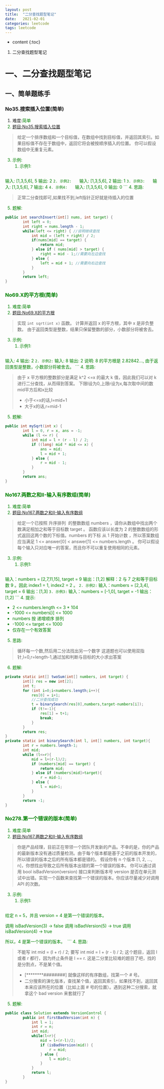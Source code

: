 ```yaml
---
layout: post
title:  "二分查找题型笔记"
date:   2021-02-01
categories: leetcode
tags: leetcode
---
```


* content
{:toc}

1. 二分查找题型笔记




# 一、二分查找题型笔记
## 一、简单题练手
### No35.搜索插入位置(简单)
1. 难度:<font color=green>简单<font color=green>
2. [题目:No35.搜索插入位置](https://leetcode-cn.com/problems/search-insert-position/)  
>给定一个排序数组和一个目标值，在数组中找到目标值，并返回其索引。如果目标值不存在于数组中，返回它将会被按顺序插入的位置。
>你可以假设数组中无重复元素。

3. 示例:
    1. 示例1:   
    ```
输入: [1,3,5,6], 5
输出: 2
    ```
    2. 示例2:   
    ```
输入: [1,3,5,6], 2
输出: 1
    ```
    3. 示例3:   
    ```
输入: [1,3,5,6], 7
输出: 4
    ```
    4. 示例4:   
    ```
输入: [1,3,5,6], 0
输出: 0
    ```
4. 思路:  
> 正常二分查找即可,如果找不到,left指针正好就是待插入的位置

5. 题解:
```java
public int searchInsert(int[] nums, int target) {
        int left = 0;
        int right = nums.length - 1;
        while(left <= right) { //说明继续查找
            int mid = (left + right) / 2;
            if(nums[mid] == target) {
                return mid;
            } else if ( nums[mid] > target) {
                right = mid - 1;//需要向左边查找
            } else {
                left = mid + 1; //需要向右边查找
            }
        }
        return left;
}
```

### No69.X的平方根(简单)
1. 难度:<font color=green>简单<font color=green>
2. [题目:No69.X的平方根](https://leetcode-cn.com/problems/sqrtx/)  
>实现 `int sqrt(int x)` 函数。
>计算并返回 x 的平方根，其中 x 是非负整数。
>由于返回类型是整数，结果只保留整数的部分，小数部分将被舍去。

3. 示例:
    1. 示例1:
    ```
输入: 4
输出: 2
    ```
    2. 示例2:
    ```
输入: 8
输出: 2
说明: 8 的平方根是 2.82842..., 
     由于返回类型是整数，小数部分将被舍去。
    ```
4. 思路:  
> 由于 x 平方根的整数部分是满足 k^2 <=x 的最大 k 值，因此我们可以对 k 进行二分查找，从而得到答案。
>下限l设为0,上限r设为x,每次取中间的数mid平方后和x比较
>   * 小于<=x的话,l=mid+1
>   * 大于x的话,r=mid-1

5. 题解:
```java
public int mySqrt(int x) {
        int l = 0, r = x, ans = -1;
        while (l <= r) {
            int mid = l + (r - l) / 2;
            if ((long) mid * mid <= x) {
                ans = mid;
                l = mid + 1;
            } else {
                r = mid - 1;
            }
        }
        return ans;
}
```

### No167.两数之和II-输入有序数组(简单)
1. 难度:<font color=green>简单<font color=green>
2. [题目:No167.两数之和II-输入有序数组](https://leetcode-cn.com/problems/two-sum-ii-input-array-is-sorted/)  
>给定一个已按照 升序排列  的整数数组 numbers ，请你从数组中找出两个数满足相加之和等于目标数 target 。
>函数应该以长度为 2 的整数数组的形式返回这两个数的下标值。numbers 的下标 从 1 开始计数 ，所以答案数组应当满足 1 <= answer[0] < answer[1] <= numbers.length 。
>你可以假设每个输入只对应唯一的答案，而且你不可以重复使用相同的元素。

3. 示例:
    1. 示例1:
    ```
输入：numbers = [2,7,11,15], target = 9
输出：[1,2]
解释：2 与 7 之和等于目标数 9 。因此 index1 = 1, index2 = 2 。
    ```
    2. 示例2:
    ```
输入：numbers = [2,3,4], target = 6
输出：[1,3]
    ```
    3. 示例3:
    ```
输入：numbers = [-1,0], target = -1
输出：[1,2]
    ```
4. 提示:
* 2 <= numbers.length <= 3 * 104
* -1000 <= numbers[i] <= 1000
* numbers 按 递增顺序 排列
* -1000 <= target <= 1000
* 仅存在一个有效答案

5. 思路:  
>循环每一个数,然后用二分法找出另一个数字
>这道题也可以使用双指针,l=0,r=length-1,通过加和判断与目标的大小求出答案

6. 题解:
```java
private static int[] twoSum(int[] numbers, int target) {
        int[] res = new int[2];
        int t;
        for (int i=0;i<numbers.length;i++){
            res[0] = i+1;
            //二分查找成功
            t = binarySearch(res[0],numbers,target-numbers[i]);
            if (t!=-1){
                res[1] = t+1;
                break;
            }
        }
        return res;
}
private static int binarySearch(int l, int[] numbers, int target){
        int r = numbers.length-1;
        int mid;
        while (l<=r){
            mid = l+(r-l)/2;
            if (numbers[mid] == target) {
                return mid;
            } else if (numbers[mid]>target){
                r = mid-1;
            } else {
                l = mid+1;
            }
        }
        return -1;
}
```

### No278.第一个错误的版本(简单)
1. 难度:<font color=green>简单<font color=green>
2. [题目:No167.两数之和II-输入有序数组](https://leetcode-cn.com/problems/first-bad-version/)  
>你是产品经理，目前正在带领一个团队开发新的产品。不幸的是，你的产品的最新版本没有通过质量检测。由于每个版本都是基于之前的版本开发的，所以错误的版本之后的所有版本都是错的。
>假设你有 n 个版本 [1, 2, ..., n]，你想找出导致之后所有版本出错的第一个错误的版本。
>你可以通过调用 bool isBadVersion(version) 接口来判断版本号 version 是否在单元测试中出错。实现一个函数来查找第一个错误的版本。你应该尽量减少对调用 API 的次数。

3. 示例:
    1. 示例1:
    ```
给定 n = 5，并且 version = 4 是第一个错误的版本。

调用 isBadVersion(3) -> false
调用 isBadVersion(5) -> true
调用 isBadVersion(4) -> true

所以，4 是第一个错误的版本。 
    ```
4. 思路:  
>不能写 int mid = (l + r) / 2; 要写 int mid = l + (r - l) / 2;
>这个题目，返回 l 或者 r 都行，因为终止条件是 l == r.
>这是二分里比较难的题目了吧，找的是分割点，不是某个值。
> * [********########] 就像这样的有序数组，找第一个 # 号。
> * 二分搜索的演化版本，查找某个值，返回其索引，如果找不到，返回其本来应该所在的位置（比如上面 # 号的位置）。遇到这种二分搜索，就拿这个 bad version 来套就行了

5. 题解:
```java
public class Solution extends VersionControl {
        public int firstBadVersion(int n) {
            int l = 1;
            int r = n;
            int mid;
            while(l<r){
                mid = l+(r-l)/2;
                if (isBadVersion(mid)) {
                    r = mid;
                } else {
                    l = mid+1;
                }
            }
            return l;
        }
}
```














